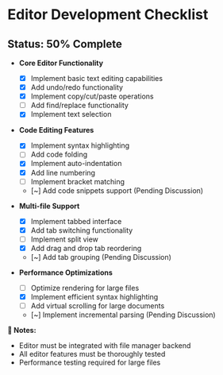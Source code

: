 # **Editor Development Checklist**
## **Status: 50% Complete**

- **Core Editor Functionality**
  - [x] Implement basic text editing capabilities
  - [x] Add undo/redo functionality
  - [x] Implement copy/cut/paste operations
  - [ ] Add find/replace functionality
  - [x] Implement text selection

- **Code Editing Features**
  - [x] Implement syntax highlighting
  - [ ] Add code folding
  - [x] Implement auto-indentation
  - [x] Add line numbering
  - [ ] Implement bracket matching
  - [~] Add code snippets support (Pending Discussion)

- **Multi-file Support**
  - [x] Implement tabbed interface
  - [x] Add tab switching functionality
  - [ ] Implement split view
  - [x] Add drag and drop tab reordering
  - [~] Add tab grouping (Pending Discussion)

- **Performance Optimizations**
  - [ ] Optimize rendering for large files
  - [x] Implement efficient syntax highlighting
  - [ ] Add virtual scrolling for large documents
  - [~] Implement incremental parsing (Pending Discussion)

**📝 Notes:**  
- Editor must be integrated with file manager backend
- All editor features must be thoroughly tested
- Performance testing required for large files

